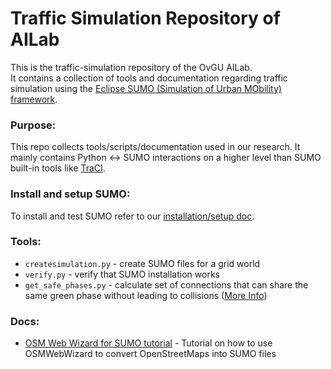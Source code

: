# Traffic Simulation Repository of AILab
This is the traffic-simulation repository of the OvGU AILab.  
It contains a collection of tools and documentation regarding traffic simulation using the [Eclipse SUMO (Simulation of Urban MObility) framework](https://github.com/eclipse/sumo).

### Purpose:
This repo collects tools/scripts/documentation used in our research. It mainly contains Python ↔︎ SUMO interactions on a higher level than SUMO built-in tools like [TraCI](https://sumo.dlr.de/docs/TraCI.html).
  
### Install and setup SUMO:
To install and test SUMO refer to our [installation/setup doc](https://code.ovgu.de/ai-lab/projects/pascal/traffic-simulation/-/blob/main/docs/sumo/installation_setup.md).

### Tools:
- `createsimulation.py` - create SUMO files for a grid world
- `verify.py` - verify that SUMO installation works
- `get_safe_phases.py` - calculate set of connections that can share the same green phase without leading to collisions ([More Info](https://code.ovgu.de/ai-lab/projects/pascal/traffic-simulation/-/blob/main/docs/tools/get_safe_phases.md))

### Docs:
- [OSM Web Wizard for SUMO tutorial](https://code.ovgu.de/ai-lab/projects/pascal/traffic-simulation/-/blob/main/docs/sumo/osmWebWizard.md) - Tutorial on how to use OSMWebWizard to convert OpenStreetMaps into SUMO files
